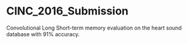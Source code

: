 # CINC_2016_Submission
Convolutional Long Short-term memory evaluation on the heart sound database with 91% accuracy.

